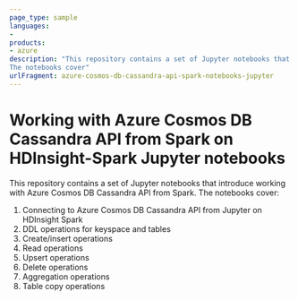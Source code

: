 ```yaml
---
page_type: sample
languages:
- 
products:
- azure
description: "This repository contains a set of Jupyter notebooks that introduce working with Azure Cosmos DB Cassandra API from Spark.
The notebooks cover"
urlFragment: azure-cosmos-db-cassandra-api-spark-notebooks-jupyter
---
```


# Working with Azure Cosmos DB Cassandra API from Spark on HDInsight-Spark Jupyter notebooks

This repository contains a set of Jupyter notebooks that introduce working with Azure Cosmos DB Cassandra API from Spark.
The notebooks cover:
1.  Connecting to Azure Cosmos DB Cassandra API from Jupyter on HDInsight Spark
2.  DDL operations for keyspace and tables
3.  Create/insert operations
4.  Read operations
5.  Upsert operations
6.  Delete operations
7.  Aggregation operations
8.  Table copy operations
